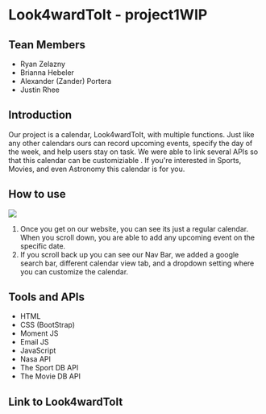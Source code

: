 # Look4wardToIt - project1WIP

## Tean Members
- Ryan Zelazny
- Brianna Hebeler
- Alexander (Zander) Portera
- Justin Rhee

##  Introduction

Our project is a calendar, Look4wardToIt, with multiple functions. Just like any other calendars ours can record upcoming events, specify the day of the week, and help users stay on task. We were able to link several APIs so that this calendar can be customiziable . If you're interested in Sports, Movies, and even Astronomy this calendar is for you. 

## How to use

<img src="assets/images/Default-Cal.png">

1) Once you get on our website, you can see its just a regular calendar. When you scroll down, you are able to add any upcoming event on the specific date. 
2) If you scroll back up you can see our Nav Bar, we added a google search bar, different calendar view tab, and a dropdown setting where you can customize the calendar. 


## Tools and APIs
- HTML
- CSS (BootStrap)
- Moment JS
- Email JS
- JavaScript
- Nasa API 
- The Sport DB API
- The Movie DB API

## Link to Look4wardToIt
